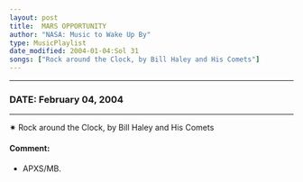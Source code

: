 ```yaml
---
layout: post
title:  MARS OPPORTUNITY
author: "NASA: Music to Wake Up By"
type: MusicPlaylist
date_modified: 2004-01-04:Sol 31
songs: ["Rock around the Clock, by Bill Haley and His Comets"]
---
```


----
### DATE: February 04, 2004
----
✷ Rock around the Clock, by Bill Haley and His Comets

#### Comment:
* APXS/MB.



<br/>
<center>
	<a target="_blank"
	   href="https://twitter.com/intent/tweet?hashtags=Space,NASA,Playlist,NASAWakeupCalls,SpaceProgram&text={{ page.author}}, '{{ page.songs.first }}' {{ page.title }}, {{ page.date | date: '%B %d, %Y' }}. {{ site.url }}{{ page.url }} @nasawakeupcalls">
	   <i class="fab fa-twitter" alt="Tweet this page" style="font-size: 1.3em;"></i>
	</a>
	&nbsp; 	<i class="fas fa-user-astronaut" style="font-size: 1.5em;"></i> &nbsp;
    <a type="amzn" search="'Rock around the Clock, by Bill Haley and His Comets'" category="popular music">
        <i class="fab fa-amazon" style="font-size: 1.3em;"></i>
    </a>
</center>
